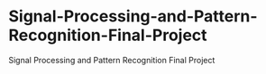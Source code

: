 # Signal-Processing-and-Pattern-Recognition-Final-Project
Signal Processing and Pattern Recognition Final Project
